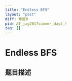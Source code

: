 ```yaml
---
title: "Endless BFS"
layout: "post"
diff: 难度0
pid: AT_jag2017summer_day3_f
tag: []
---
```


# Endless BFS

## 题目描述

[problemUrl]: https://atcoder.jp/contests/jag2017summer-day3/tasks/jag2017summer_day3_f



